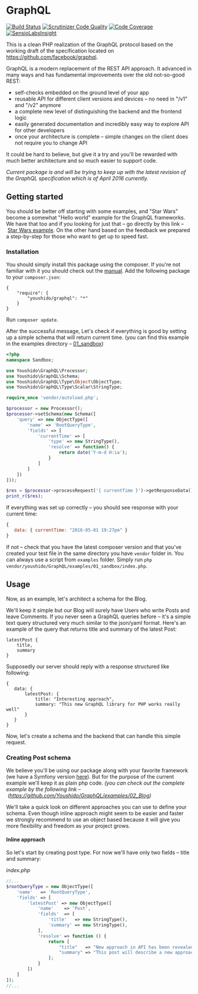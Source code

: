 # GraphQL
[![Build Status](https://travis-ci.org/Youshido/GraphQL.svg?branch=master)](http://travis-ci.org/Youshido/GraphQL)
[![Scrutinizer Code Quality](https://scrutinizer-ci.com/g/Youshido/GraphQL/badges/quality-score.png?b=master)](https://scrutinizer-ci.com/g/Youshido/GraphQL/?branch=master)
[![Code Coverage](https://scrutinizer-ci.com/g/Youshido/GraphQL/badges/coverage.png?b=master)](https://scrutinizer-ci.com/g/Youshido/GraphQL/?branch=master)
[![SensioLabsInsight](https://insight.sensiolabs.com/projects/8b8ab2a2-32fb-4298-a986-b75ca523c7c9/mini.png)](https://insight.sensiolabs.com/projects/8b8ab2a2-32fb-4298-a986-b75ca523c7c9)

This is a clean PHP realization of the GraphQL protocol based on the working draft of the specification located on https://github.com/facebook/graphql.
 
GraphQL is a modern replacement of the REST API approach. It advanced in many ways and has fundamental improvements over the old not-so-good REST:

 - self-checks embedded on the ground level of your app  
 - reusable API for different client versions and devices – no need in "/v1" and "/v2" anymore 
 - a complete new level of distinguishing the backend and the frontend logic
 - easily generated documentation and incredibly easy way to explore API for other developers
 - once your architecture is complete – simple changes on the client does not require you to change API
 
It could be hard to believe, but give it a try and you'll be rewarded with much better architecture and so much easier to support code. 
 
_Current package is and will be trying to keep up with the latest revision of the GraphQL specification which is of April 2016 currently._
 
## Getting started

You should be better off starting with some examples, and "Star Wars" become a somewhat "Hello world" example for the GraphQL frameworks.
We have that too and if you looking for just that – go directly by this link – [Star Wars example](https://github.com/Youshido/GraphQL/Tests/StarWars).
On the other hand based on the feedback we prepared a step-by-step for those who want to get up to speed fast.
 
### Installation

You should simply install this package using the composer. If you're not familiar with it you should check out the [manual](https://getcomposer.org/doc/00-intro.md).
Add the following package to your `composer.json`:

 ```
 {
     "require": {
         "youshido/graphql": "*"
     }
 }
 ```
Run `composer update`.
 
After the successful message, Let's check if everything is good by setting up a simple schema that will return current time.
(you can find this example in the examples directory – [01_sandbox](https://github.com/Youshido/GraphQL/examples/01_sandbox))

```php
<?php
namespace Sandbox;

use Youshido\GraphQL\Processor;
use Youshido\GraphQL\Schema;
use Youshido\GraphQL\Type\Object\ObjectType;
use Youshido\GraphQL\Type\Scalar\StringType;

require_once 'vendor/autoload.php';

$processor = new Processor();
$processor->setSchema(new Schema([
    'query' => new ObjectType([
        'name' => 'RootQueryType',
        'fields' => [
            'currentTime' => [
                'type' => new StringType(),
                'resolve' => function() {
                    return date('Y-m-d H:ia');
                }
            ]
        ]
    ])
]));

$res = $processor->processRequest('{ currentTime }')->getResponseData();
print_r($res);
```

If everything was set up correctly – you should see response with your current time:
 ```js
 { 
    data: { currentTime: "2016-05-01 19:27pm" }
 }
 ```
 
If not – check that you have the latest composer version and that you've created your test file in the same directory you have `vendor` folder in.
You can always use a script from `examples` folder. Simply run `php vendor/youshido/GraphQL/examples/01_sandbox/index.php`.

## Usage

Now, as an example, let's architect a schema for the Blog.

We'll keep it simple but our Blog will surely have Users who write Posts and leave Comments.
If you never seen a GraphQL queries before – it's a simple text query structured very much similar to the json/yaml format.
Here's an example of the query that returns title and summary of the latest Post:
 ```
 latestPost {
     title,
     summary
 }
 ```

Supposedly our server should reply with a response structured like following:
 ```
 {
    data: {
        latestPost: {
            title: "Interesting approach",
            summary: "This new GraphQL library for PHP works really well"
        }
    }
 }
 ```

Now, let's create a schema and the backend that can handle this simple request.

### Creating Post schema

We believe you'll be using our package along with your favorite framework (we have a Symfony version [here](http://github.com/Youshido/GraphqlBundle)).
But for the purpose of the current example we'll keep it as plain php code.
_(you can check out the complete example by the following link – (https://github.com/Youshido/GraphQL/examples/02_Blog)_

We'll take a quick look on different approaches you can use to define your schema. Even though inline approach might seem to be easier and faster we strongly recommend to use an object based because it will give you more flexibility and freedom as your project grows.

#### Inline approach

So let's start by creating post type. For now we'll have only two fields – title and summary:

*index.php*
```php
//...
$rootQueryType = new ObjectType([
    'name'   => 'RootQueryType',
    'fields' => [
        'latestPost' => new ObjectType([
            'name'    => 'Post',
            'fields'  => [
                'title'   => new StringType(),
                'summary' => new StringType(),
            ],
            'resolve' => function () {
                return [
                    "title"   => "New approach in API has been revealed",
                    "summary" => "This post will describe a new approach to create and maintain APIs",
                ];
            }
        ])
    ]
]);
//...
```

